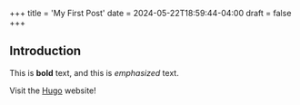+++
title = 'My First Post'
date = 2024-05-22T18:59:44-04:00
draft = false
+++

## Introduction

This is **bold** text, and this is _emphasized_ text.

Visit the [Hugo](https://gohugo.io) website!

